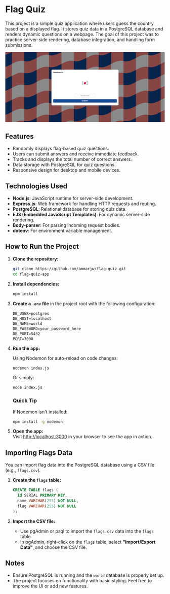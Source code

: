 # Flag Quiz

This project is a simple quiz application where users guess the country based on a displayed flag. It stores quiz data in a PostgreSQL database and renders dynamic questions on a webpage. The goal of this project was to practice server-side rendering, database integration, and handling form submissions.

![App Screenshot](public/images/flag-quiz.png)

## Features
- Randomly displays flag-based quiz questions.
- Users can submit answers and receive immediate feedback.
- Tracks and displays the total number of correct answers.
- Data storage with PostgreSQL for quiz questions.
- Responsive design for desktop and mobile devices.

## Technologies Used
- **Node.js**: JavaScript runtime for server-side development.
- **Express.js**: Web framework for handling HTTP requests and routing.
- **PostgreSQL**: Relational database for storing quiz data.
- **EJS (Embedded JavaScript Templates)**: For dynamic server-side rendering.
- **Body-parser**: For parsing incoming request bodies.
- **dotenv**: For environment variable management.

## How to Run the Project

1. **Clone the repository:**

   ```bash
   git clone https://github.com/ammarjw/flag-quiz.git
   cd flag-quiz-app
   ```

2. **Install dependencies:**

   ```bash
   npm install
   ```

3. **Create a `.env` file** in the project root with the following configuration:

   ```plaintext
   DB_USER=postgres
   DB_HOST=localhost
   DB_NAME=world
   DB_PASSWORD=your_password_here
   DB_PORT=5432
   PORT=3000
   ```

4. **Run the app:**

   Using Nodemon for auto-reload on code changes:

   ```bash
   nodemon index.js
   ```

   Or simply:

   ```bash
   node index.js
   ```

   ### Quick Tip
   If Nodemon isn't installed:

   ```bash
   npm install -g nodemon
   ```

5. **Open the app:**  
   Visit [http://localhost:3000](http://localhost:3000) in your browser to see the app in action.

## Importing Flags Data

You can import flag data into the PostgreSQL database using a CSV file (e.g., `flags.csv`).

1. **Create the `flags` table:**

   ```sql
   CREATE TABLE flags (
     id SERIAL PRIMARY KEY,
     name VARCHAR(255) NOT NULL,
     flag VARCHAR(255) NOT NULL
   );
   ```

2. **Import the CSV file:**

   - Use pgAdmin or psql to import the `flags.csv` data into the `flags` table.
   - In pgAdmin, right-click on the `flags` table, select **"Import/Export Data"**, and choose the CSV file.

## Notes
- Ensure PostgreSQL is running and the `world` database is properly set up.
- The project focuses on functionality with basic styling. Feel free to improve the UI or add new features.
